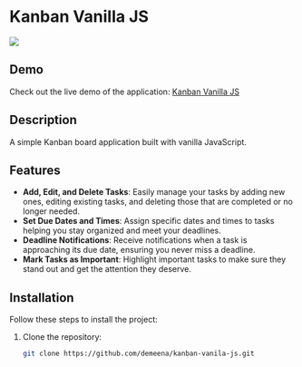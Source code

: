 # Kanban Vanilla JS
<a href="https://codeclimate.com/github/demeena/kanban-vanila-js/maintainability"><img src="https://api.codeclimate.com/v1/badges/5bde22e2acd7560c55f6/maintainability" /></a>

## Demo

Check out the live demo of the application: [Kanban Vanilla JS](https://demeena.github.io/kanban-vanila-js/)

## Description

A simple Kanban board application built with vanilla JavaScript.

## Features

- **Add, Edit, and Delete Tasks**: Easily manage your tasks by adding new ones, editing existing tasks, and deleting those that are completed or no longer needed.
- **Set Due Dates and Times**: Assign specific dates and times to tasks helping you stay organized and meet your deadlines.
- **Deadline Notifications**: Receive notifications when a task is approaching its due date, ensuring you never miss a deadline.
- **Mark Tasks as Important**: Highlight important tasks to make sure they stand out and get the attention they deserve.

## Installation

Follow these steps to install the project:

1. Clone the repository:
   ```bash
   git clone https://github.com/demeena/kanban-vanila-js.git



